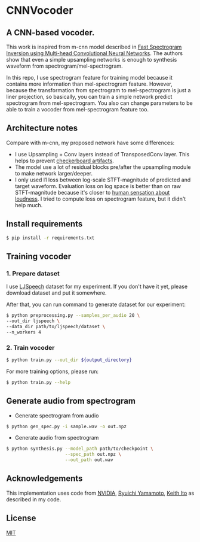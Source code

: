 # CNNVocoder
## A CNN-based vocoder.

This work is inspired from m-cnn model described in [Fast Spectrogram Inversion using Multi-head Convolutional Neural Networks](https://arxiv.org/abs/1808.06719).
The authors show that even a simple upsampling networks is enough to synthesis waveform from spectrogram/mel-spectrogram.

In this repo, I use spectrogram feature for training model because it contains more information than mel-spectrogram feature. However, because the transformation from spectrogram to mel-spectrogram is just a liner projection, so basically, you can train a simple network predict spectrogram from mel-spectrogram. You also can change parameters to be able to train a vocoder from mel-spectrogram feature too.

## Architecture notes

Compare with m-cnn, my proposed network have some differences:
- I use Upsampling + Conv layers instead of TransposedConv layer. This helps to prevent [checkerboard artifacts](https://distill.pub/2016/deconv-checkerboard/).
- The model use a lot of residual blocks pre/after the upsampling module to make network larger/deeper.
- I only used l1 loss between log-scale STFT-magnitude of predicted and target waveform. Evaluation loss on log space is better than on raw STFT-magnitude because it's closer to [human sensation about loudness](http://faculty.tamuc.edu/cbertulani/music/lectures/Lec12/Lec12.pdf). I tried to compute loss on spectrogram feature, but it didn't help much.

## Install requirements

```bash
$ pip install -r requirements.txt
```
## Training vocoder
### 1. Prepare dataset

I use [LJSpeech](https://keithito.com/LJ-Speech-Dataset/) dataset for my experiment. If you don't have it yet, please download dataset and put it somewhere.

After that, you can run command to generate dataset for our experiment:

```bash
$ python preprocessing.py --samples_per_audio 20 \ 
--out_dir ljspeech \
--data_dir path/to/ljspeech/dataset \
--n_workers 4
```

### 2. Train vocoder

```bash
$ python train.py --out_dir ${output_directory}
```
For more training options, please run:
```bash
$ python train.py --help
```

## Generate audio from spectrogram
- Generate spectrogram from audio
```bash
$ python gen_spec.py -i sample.wav -o out.npz
```
- Generate audio from spectrogram

```bash
$ python synthesis.py --model_path path/to/checkpoint \
                      --spec_path out.npz \
                      --out_path out.wav
```

## Acknowledgements
This implementation uses code from [NVIDIA](https://github.com/NVIDIA), [Ryuichi Yamamoto](https://github.com/r9y9), [Keith Ito](https://github.com/keithito) as described in my code.

## License
[MIT](LICENSE)
